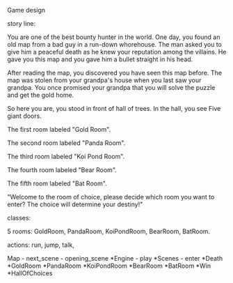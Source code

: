 
Game design

story line:

You are one of the best bounty hunter in the world. One day, you found an old map from a bad guy in a run-down whorehouse. 
The man asked you to give him a peaceful death as he knew your reputation among the villains. 
He gave you this map and you gave him a bullet straight in his head.

After reading the map, you discovered you have seen this map before. 
The map was stolen from your grandpa's house when you last saw your grandpa. 
You once promised your grandpa that you will solve the puzzle and get the gold home.

So here you are, you stood in front of hall of trees. In the hall, you see Five giant doors.

The first room labeled "Gold Room".

The second room labeled "Panda Room".

The third room labeled "Koi Pond Room".

The fourth room labeled "Bear Room".

The fifth room labeled "Bat Room".

"Welcome to the room of choice, please decide which room you want to enter? 
The choice will determine your destiny!"

classes:

5 rooms: GoldRoom, PandaRoom, KoiPondRoom, BearRoom, BatRoom.

actions: run, jump, talk, 

Map
    - next_scene
    - opening_scene
*Engine
    - play
*Scenes
    - enter
    *Death
    *GoldRoom
    *PandaRoom
    *KoiPondRoom
    *BearRoom
    *BatRoom
    *Win
    *HallOfChoices